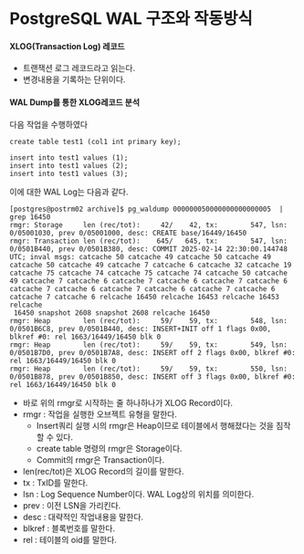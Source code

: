 # PostgreSQL WAL 구조와 작동방식

#### XLOG(Transaction Log) 레코드
- 트랜잭션 로그 레코드라고 읽는다.
- 변경내용을 기록하는 단위이다.

#### WAL Dump를 통한 XLOG레코드 분석
다음 작업을 수행하였다
```
create table test1 (col1 int primary key);

insert into test1 values (1);
insert into test1 values (2);
insert into test1 values (3);
```
이에 대한 WAL Log는 다음과 같다.
```
[postgres@postrm02 archive]$ pg_waldump 000000050000000000000005  | grep 16450
rmgr: Storage     len (rec/tot):     42/    42, tx:        547, lsn: 0/05001030, prev 0/05001000, desc: CREATE base/16449/16450
rmgr: Transaction len (rec/tot):    645/   645, tx:        547, lsn: 0/0501B440, prev 0/0501B380, desc: COMMIT 2025-02-14 22:30:00.144748 UTC; inval msgs: catcache 50 catcache 49 catcache 50 catcache 49 catcache 50 catcache 49 catcache 7 catcache 6 catcache 32 catcache 19 catcache 75 catcache 74 catcache 75 catcache 74 catcache 50 catcache 49 catcache 7 catcache 6 catcache 7 catcache 6 catcache 7 catcache 6 catcache 7 catcache 6 catcache 7 catcache 6 catcache 7 catcache 6 catcache 7 catcache 6 relcache 16450 relcache 16453 relcache 16453 relcache
 16450 snapshot 2608 snapshot 2608 relcache 16450
rmgr: Heap        len (rec/tot):     59/    59, tx:        548, lsn: 0/0501B6C8, prev 0/0501B440, desc: INSERT+INIT off 1 flags 0x00, blkref #0: rel 1663/16449/16450 blk 0
rmgr: Heap        len (rec/tot):     59/    59, tx:        549, lsn: 0/0501B7D0, prev 0/0501B7A8, desc: INSERT off 2 flags 0x00, blkref #0: rel 1663/16449/16450 blk 0
rmgr: Heap        len (rec/tot):     59/    59, tx:        550, lsn: 0/0501B878, prev 0/0501B850, desc: INSERT off 3 flags 0x00, blkref #0: rel 1663/16449/16450 blk 0

```
- 바로 위의 rmgr로 시작하는 줄 하나하나가 XLOG Record이다.
- rmgr : 작업을 실행한 오브젝트 유형을 말한다.
  - Insert쿼리 실행 시의 rmgr은 Heap이므로 테이블에서 행해졌다는 것을 짐작할 수 있다.
  - create table 명령의 rmgr은 Storage이다.
  - Commit의 rmgr은 Transaction이다.
 - len(rec/tot)은 XLOG Record의 길이를 말한다.
 - tx : TxID를 말한다.
 - lsn : Log Sequence Number이다. WAL Log상의 위치를 의미한다.
 - prev : 이전 LSN을 가리킨다.
 - desc : 대략적인 작업내용을 말한다.
 - blkref : 블록번호를 말한다.
 - rel : 테이블의 oid를 말한다.

